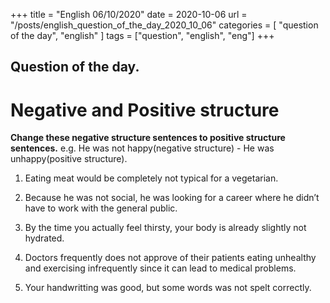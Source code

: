 +++
title = "English 06/10/2020"
date = 2020-10-06 
url = "/posts/english_question_of_the_day_2020_10_06"
categories = [ "question of the day", "english" ]
tags = ["question", "english", "eng"]
+++


## Question of the day.
# Negative and Positive structure 

**Change these negative structure sentences to positive structure sentences.** e.g. He was not happy(negative structure) - He was unhappy(positive structure).

1. Eating meat would be completely not typical for a vegetarian.

2. Because he was not social, he was looking for a career where he didn’t have to work with the general public.

3. By the time you actually feel thirsty, your body is already slightly not hydrated.

4. Doctors frequently does not approve of their patients eating unhealthy and exercising infrequently since it can lead to medical problems.

5. Your handwritting was good, but some words was not spelt correctly.  












